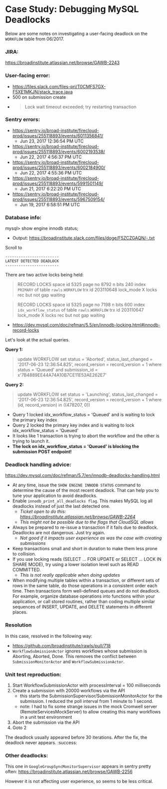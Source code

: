 # Case Study: Debugging MySQL Deadlocks

Below are some notes on investigating a user-facing deadlock on the `WORKFLOW` table from 06/2017.

### JIRA:
https://broadinstitute.atlassian.net/browse/GAWB-2243

### User-facing error:
- https://files.slack.com/files-pri/T0CMFS7GX-F5XE1MKJN/stack_trace.java
- 500 on submission create
- > Lock wait timeout exceeded; try restarting transaction

### Sentry errors:
- https://sentry.io/broad-institute/firecloud-prod/issues/255118893/events/6011356841/
  - Jun 23, 2017 12:36:54 PM UTC
- https://sentry.io/broad-institute/firecloud-prod/issues/255118893/events/6002193538/
  - Jun 22, 2017 4:56:37 PM UTC
- https://sentry.io/broad-institute/firecloud-prod/issues/255118893/events/6002184900/
  - Jun 22, 2017 4:55:36 PM UTC
- https://sentry.io/broad-institute/firecloud-prod/issues/255118893/events/5991501149/
  - Jun 21, 2017 6:22:20 PM UTC
- https://sentry.io/broad-institute/firecloud-prod/issues/255118893/events/5967509154/
  - Jun 19, 2017 6:58:51 PM UTC

### Database info:
mysql> show engine innodb status;
- Output: https://broadinstitute.slack.com/files/doge/F5ZCZGAQN/-.txt

Scroll to 
```
------------------------
LATEST DETECTED DEADLOCK
------------------------
```
There are two active locks being held:
> RECORD LOCKS space id 5325 page no 8792 n bits 240 index `PRIMARY` of table `rawls`.`WORKFLOW` trx id 203110648 lock_mode X locks rec but not gap waiting

> RECORD LOCKS space id 5325 page no 7198 n bits 600 index `idx_workflow_status` of table `rawls`.`WORKFLOW` trx id 203110647 lock_mode X locks rec but not gap waiting
- https://dev.mysql.com/doc/refman/5.5/en/innodb-locking.html#innodb-record-locks

Let's look at the actual queries.

**Query 1:**
> update WORKFLOW set status = 'Aborted', status_last_changed = '2017-06-23 12:36:54.825', record_version = record_version + 1 where status = 'Queued' and submission_id = x'7B4889EE44A74A10B7CE11E53AE262E7'

**Query 2:**
> update WORKFLOW set status = 'Launching', status_last_changed = '2017-06-23 12:36:54.825', record_version = record_version + 1 where (id, record_version) in ((478207, 0))

- Query 1 locked idx_workflow_status = 'Queued' and is waiting to lock the primary key index
- Query 2 locked the primary key index and is waiting to lock idx_workflow_status = 'Queued'
- It looks like 1 transaction is trying to abort the workflow and the other is trying to launch it.
- **The lock on idx_workflow_status = 'Queued' is blocking the submission POST endpoint!**

### Deadlock handling advice:
https://dev.mysql.com/doc/refman/5.7/en/innodb-deadlocks-handling.html
- At any time, issue the `SHOW ENGINE INNODB STATUS` command to determine the cause of the most recent deadlock. That can help you to tune your application to avoid deadlocks.
- Enable `innodb_print_all_deadlocks flag`. This makes MySQL log all deadlocks instead of just the last detected one.
  - _Ticket open to do this: https://broadinstitute.atlassian.net/browse/GAWB-2264_
  - _This might not be possible due to the flags that CloudSQL allows_
- Always be prepared to re-issue a transaction if it fails due to deadlock. Deadlocks are not dangerous. Just try again.
  - _Not good if it impacts user experience as was the case with creating submissions_
- Keep transactions small and short in duration to make them less prone to collision.
- If you use locking reads (SELECT ... FOR UPDATE or SELECT ... LOCK IN SHARE MODE), try using a lower isolation level such as READ COMMITTED.
  - _This is not really applicable when doing updates_
- When modifying multiple tables within a transaction, or different sets of rows in the same table, do those operations in a consistent order each time. Then transactions form well-defined queues and do not deadlock. For example, organize database operations into functions within your application, or call stored routines, rather than coding multiple similar sequences of INSERT, UPDATE, and DELETE statements in different places.

### Resolution
In this case, resolved in the following way:
- https://github.com/broadinstitute/rawls/pull/718
- `WorkflowSubmissionActor` ignores workflows whose submission is Aborting, Aborted, Done. This removes the conflict between `SubmissionMonitorActor` and `WorkflowSubmissionActor`.

### Unit test reproduction:
1. Start WorkflowSubmissionActor with processInterval = 100 milliseconds
2. Create a submission with 20000 workflows via the API
    - this starts the SubmissionSupervisor/SubmissionMonitorActor for the submission. I reduced the poll interval from 1 minute to 1 second.
    - note: I had to fix some strange issues in the mock Cromwell server (RemoteServicesMockServer) to allow creating this many workflows in a unit test environment
3. Abort the submission via the API
4. Goto 2

The deadlock usually appeared before 30 iterations. After the fix, the deadlock never appears. :success:

### Other deadlocks:

This one in `GoogleGroupSyncMonitorSupervisor` appears in sentry pretty often:
https://broadinstitute.atlassian.net/browse/GAWB-2256

However it is not affecting user experience, so seems to be less critical.


